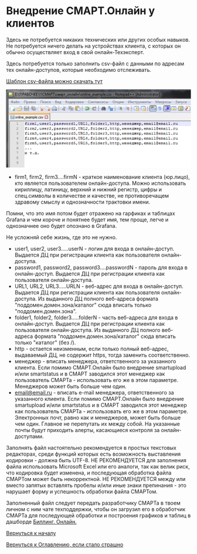 # Внедрение СМАРТ.Онлайн у клиентов

Здесь не потребуется никаких технических или других особых навыков.
Не потребуется ничего делать на устройствах клиента, с которых он обычно осуществляет вход в свой онлайн-Техэксперт.

Здесь потребуется только заполнить csv-файл с данными по адресам тех онлайн-доступов, которые необходимо отслеживать.

[Шаблон csv-файла можно скачать тут](https://disk.yandex.ru/d/KsVJ2Cj0-wrSVg)

![Шаблон csv-файла](img/implementation/smartonline-example.png "Шаблон csv-файла")

- firm1, firm2, firm3....firmN - краткое наименование клиента (юр.лицо), кто является пользователем онлайн-доступа.
Можно использовать кириллицу, латиницу, верхний и нижний регистр, цифры и спец.символы в количестве и качестве,
не противоречащем здравому смыслу и однозначности трактовки имени.

Помни, что это имя потом будет отражено на гарфиках и таблицах Grafana  и чем короче и понятнее будет имя, тем проще, 
легче и однозначнее оно будет опознано в Grafana.

Не усложняй себе жизнь, где это не нужно.

- user1, user2, user3.....userN - логин для входа в онлайн-доступ.
Выдается ДЦ при регистрации клиента как пользователя онлайн-доступа.
- password1, password2, password3....passwordN - пароль для входа в онлайн-доступ.
Выдается ДЦ при регистрации клиента как пользователя онлайн-доступа.
- URL1, URL2, URL3.....URLN - веб-адрес для входа в онлайн-доступ.
Выдается ДЦ при регистрации клиента как пользователя онлайн-доступа.
Из выданного ДЦ полного веб-адреса формата "поддомен.домен.зона/каталог" сюда вписать только "поддомен.домен.зона".
- folder1, folder2, folder3.....folderN - часть веб-адреса для входа в онлайн-доступ.
Выдается ДЦ при регистрации клиента как пользователя онлайн-доступа.
Из выданного ДЦ полного веб-адреса формата "поддомен.домен.зона/каталог" сюда вписать только "каталог" (без /).
- http - остается неизменным, если только полный веб-адрес, выдаваемый ДЦ, не содержит https, тогда заменить соответственно.
- менеджер - вписать менеджера, ответственного за указанного клиента.
Если помимо СМАРТ.Онлайн было внедрение smartupload и/или smartstatus и в СМАРТ заводился этот менеджер как пользователь 
СМАРТа - использовать его же в этом параметре. Менеджеров может быть больше чем один.
- email@email.ru - вписать e-mail менеджера, ответственного за указанного клиента.
Если помимо СМАРТ.Онлайн было внедрение smartupload и/или smartstatus и в СМАРТ заводился этот менеджер как пользователь 
СМАРТа - использовать его же в этом параметре. Электронных почт, равно как и менеджеров, может быть больше чем один.
Главное не перепутать их между собой.
На указанные почты будут приходить алерты, касающиеся контроля за онлайн-доступами.

Заполнять файл настоятельно рекомендуется в простых текстовых редакторах, среди функций которых есть возможность выставления 
кодировки - должна быть UTF-8.
НЕ РЕКОМЕНДУЕТСЯ для заполнения файла использовать Microsoft Excel или его аналоги, так как велик риск, что кодировка будет 
изменена, и последующая обработка файла СМАРТом может быть некорректной.
НЕ РЕКОМЕНДУЕТСЯ между или вместо запятых вставлять пробелы и/или иные знаки препинания - это нарушает форму и успешность 
обработки файла СМАРТом.

Заполненный файл следует передать разработчику СМАРТа в твоем личном с ним чате техподдержки, чтобы он загрузил его в 
обработчик СМАРТа для последующей обработки и построения графиков и таблиц в дашборде [Биллинг. Онлайн.](063-billing-online-statistics.md)

[Вернуться к началу](050-intro-smartuload-smartstatus.md)

[Вернуться к Оглавлению, если стало страшно](Readme.md)
